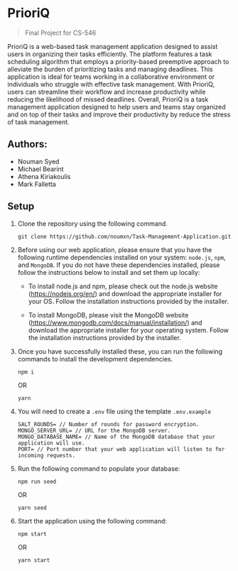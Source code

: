# PrioriQ
> Final Project for CS-546

PrioriQ is a web-based task management application designed to assist users in organizing their tasks efficiently. The platform features a task scheduling algorithm that employs a priority-based preemptive approach to alleviate the burden of prioritizing tasks and managing deadlines. This application is ideal for teams working in a collaborative environment or individuals who struggle with effective task management. With PrioriQ, users can streamline their workflow and increase productivity while reducing the likelihood of missed deadlines. Overall, PrioriQ is a task management application designed to help users and teams stay organized and on top of their tasks and improve their productivity by reduce the stress of task management.

## Authors:
- Nouman Syed
- Michael Bearint
- Athena Kiriakoulis
- Mark Falletta

## Setup
1. Clone the repository using the following command.
    ```
    git clone https://github.com/noumxn/Task-Management-Application.git
    ```
2. Before using our web application, please ensure that you have the following runtime dependencies installed on your system: `node.js`, `npm`, and `MongoDB`. If you do not have these dependencies installed, please follow the instructions below to install and set them up locally:

   - To install node.js and npm, please check out the node.js website (https://nodejs.org/en/) and download the appropriate installer for your OS. Follow the installation instructions provided by the installer.

   - To install MongoDB, please visit the MongoDB website (https://www.mongodb.com/docs/manual/installation/) and download the appropriate installer for your operating system. Follow the installation instructions provided by the installer.

3. Once you have successfully installed these, you can run the following commands to install the development dependencies.
    ```
    npm i
    ```
    OR
    ```
    yarn
    ```
4. You will need to create a `.env` file using the template `.env.example`
   ```
   SALT_ROUNDS= // Number of rounds for password encryption.
   MONGO_SERVER_URL= // URL for the MongoDB server.
   MONGO_DATABASE_NAME= // Name of the MongoDB database that your application will use.
   PORT= // Port number that your web application will listen to for incoming requests.
   ```

5. Run the following command to populate your database:
    ```
    npm run seed
    ```
    OR
    ```
    yarn seed
    ```
6. Start the application using the following command:
    ```
    npm start
    ```
    OR 
    ```
    yarn start
    ```

